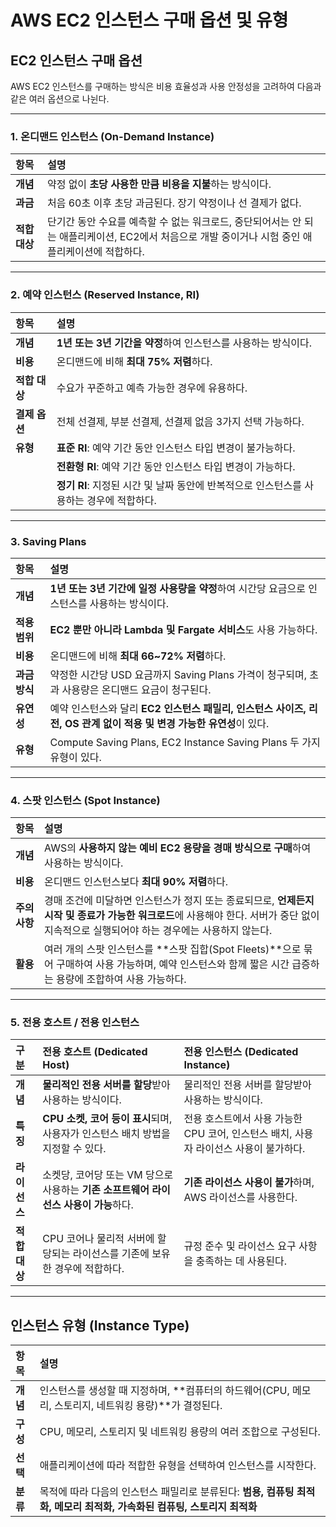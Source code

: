 

# AWS EC2 인스턴스 구매 옵션 및 유형

## EC2 인스턴스 구매 옵션

AWS EC2 인스턴스를 구매하는 방식은 비용 효율성과 사용 안정성을 고려하여 다음과 같은 여러 옵션으로 나뉜다.

---

### 1. 온디맨드 인스턴스 (On-Demand Instance)

| 항목 | 설명 |
| :--- | :--- |
| **개념** | 약정 없이 **초당 사용한 만큼 비용을 지불**하는 방식이다. |
| **과금** | 처음 60초 이후 초당 과금된다. 장기 약정이나 선 결제가 없다. |
| **적합 대상** | 단기간 동안 수요를 예측할 수 없는 워크로드, 중단되어서는 안 되는 애플리케이션, EC2에서 처음으로 개발 중이거나 시험 중인 애플리케이션에 적합하다. |

---

### 2. 예약 인스턴스 (Reserved Instance, RI)

| 항목 | 설명 |
| :--- | :--- |
| **개념** | **1년 또는 3년 기간을 약정**하여 인스턴스를 사용하는 방식이다. |
| **비용** | 온디맨드에 비해 **최대 75% 저렴**하다. |
| **적합 대상** | 수요가 꾸준하고 예측 가능한 경우에 유용하다. |
| **결제 옵션** | 전체 선결제, 부분 선결제, 선결제 없음 3가지 선택 가능하다. |
| **유형** | **표준 RI**: 예약 기간 동안 인스턴스 타입 변경이 불가능하다. |
| | **전환형 RI**: 예약 기간 동안 인스턴스 타입 변경이 가능하다. |
| | **정기 RI**: 지정된 시간 및 날짜 동안에 반복적으로 인스턴스를 사용하는 경우에 적합하다. |

---

### 3. Saving Plans

| 항목 | 설명 |
| :--- | :--- |
| **개념** | **1년 또는 3년 기간에 일정 사용량을 약정**하여 시간당 요금으로 인스턴스를 사용하는 방식이다. |
| **적용 범위** | **EC2 뿐만 아니라 Lambda 및 Fargate 서비스**도 사용 가능하다. |
| **비용** | 온디맨드에 비해 **최대 66~72% 저렴**하다. |
| **과금 방식** | 약정한 시간당 USD 요금까지 Saving Plans 가격이 청구되며, 초과 사용량은 온디맨드 요금이 청구된다. |
| **유연성** | 예약 인스턴스와 달리 **EC2 인스턴스 패밀리, 인스턴스 사이즈, 리전, OS 관계 없이 적용 및 변경 가능한 유연성**이 있다. |
| **유형** | Compute Saving Plans, EC2 Instance Saving Plans 두 가지 유형이 있다. |

---

### 4. 스팟 인스턴스 (Spot Instance)

| 항목 | 설명 |
| :--- | :--- |
| **개념** | AWS의 **사용하지 않는 예비 EC2 용량을 경매 방식으로 구매**하여 사용하는 방식이다. |
| **비용** | 온디맨드 인스턴스보다 **최대 90% 저렴**하다. |
| **주의 사항** | 경매 조건에 미달하면 인스턴스가 정지 또는 종료되므로, **언제든지 시작 및 종료가 가능한 워크로드**에 사용해야 한다. 서버가 중단 없이 지속적으로 실행되어야 하는 경우에는 사용하지 않는다. |
| **활용** | 여러 개의 스팟 인스턴스를 **스팟 집합(Spot Fleets)**으로 묶어 구매하여 사용 가능하며, 예약 인스턴스와 함께 짧은 시간 급증하는 용량에 조합하여 사용 가능하다. |

---

### 5. 전용 호스트 / 전용 인스턴스

| 구분 | 전용 호스트 (Dedicated Host) | 전용 인스턴스 (Dedicated Instance) |
| :--- | :--- | :--- |
| **개념** | **물리적인 전용 서버를 할당**받아 사용하는 방식이다. | 물리적인 전용 서버를 할당받아 사용하는 방식이다. |
| **특징** | **CPU 소켓, 코어 등이 표시**되며, 사용자가 인스턴스 배치 방법을 지정할 수 있다. | 전용 호스트에서 사용 가능한 CPU 코어, 인스턴스 배치, 사용자 라이선스 사용이 불가하다. |
| **라이선스** | 소켓당, 코어당 또는 VM 당으로 사용하는 **기존 소프트웨어 라이선스 사용이 가능**하다. | **기존 라이선스 사용이 불가**하며, AWS 라이선스를 사용한다. |
| **적합 대상** | CPU 코어나 물리적 서버에 할당되는 라이선스를 기존에 보유한 경우에 적합하다. | 규정 준수 및 라이선스 요구 사항을 충족하는 데 사용된다. |

***

## 인스턴스 유형 (Instance Type)

| 항목 | 설명 |
| :--- | :--- |
| **개념** | 인스턴스를 생성할 때 지정하며, **컴퓨터의 하드웨어(CPU, 메모리, 스토리지, 네트워킹 용량)**가 결정된다. |
| **구성** | CPU, 메모리, 스토리지 및 네트워킹 용량의 여러 조합으로 구성된다. |
| **선택** | 애플리케이션에 따라 적합한 유형을 선택하여 인스턴스를 시작한다. |
| **분류** | 목적에 따라 다음의 인스턴스 패밀리로 분류된다: **범용, 컴퓨팅 최적화, 메모리 최적화, 가속화된 컴퓨팅, 스토리지 최적화** |
